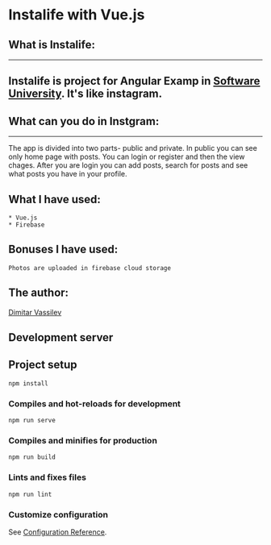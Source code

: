 # Instalife with Vue.js
## What is Instalife:

---

Instalife is project for Angular Examp in [Software University](https://softuni.bg/). It's like instagram.
---
## What can you do in Instgram:

---

The app is divided into two parts- public and private. In public you can see only home page with posts. You can login or register and then the view chages. After you are login you can add posts, search for posts and see what posts you have in your profile.

## What I have used:
```
* Vue.js
* Firebase
```
## Bonuses I have used:
```
Photos are uploaded in firebase cloud storage
```

## The author:
[Dimitar Vassilev](https://github.com/dimlil)
## Development server

## Project setup
```
npm install
```

### Compiles and hot-reloads for development
```
npm run serve
```

### Compiles and minifies for production
```
npm run build
```

### Lints and fixes files
```
npm run lint
```

### Customize configuration
See [Configuration Reference](https://cli.vuejs.org/config/).
